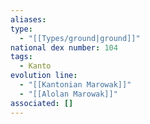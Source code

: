 ```yaml
---
aliases: 
type:
  - "[[Types/ground|ground]]"
national dex number: 104
tags:
  - Kanto
evolution line:
  - "[[Kantonian Marowak]]"
  - "[[Alolan Marowak]]"
associated: []
---
```

